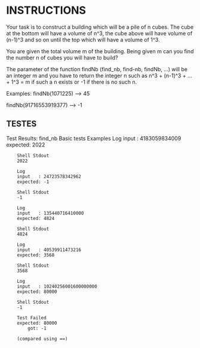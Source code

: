 # INSTRUCTIONS

Your task is to construct a building which will be a pile of n cubes. The cube at the bottom will have a volume of n^3, the cube above will have volume of (n-1)^3 and so on until the top which will have a volume of 1^3.

You are given the total volume m of the building. Being given m can you find the number n of cubes you will have to build?

The parameter of the function findNb (find_nb, find-nb, findNb, ...) will be an integer m and you have to return the integer n such as n^3 + (n-1)^3 + ... + 1^3 = m if such a n exists or -1 if there is no such n.

Examples:
findNb(1071225) --> 45

findNb(91716553919377) --> -1

## TESTES

Test Results:
find_nb
    Basic tests Examples
        Log
        input   : 4183059834009 
        expected: 2022

        Shell Stdout
        2022

        Log
        input   : 24723578342962 
        expected: -1 
        
        Shell Stdout
        -1
        
        Log
        input   : 135440716410000 
        expected: 4824 
        
        Shell Stdout
        4824
        
        Log
        input   : 40539911473216 
        expected: 3568 
        
        Shell Stdout
        3568
        
        Log
        input   : 10240256001600000000 
        expected: 80000 
        
        Shell Stdout
        -1
        
        Test Failed
        expected: 80000
            got: -1

        (compared using ==)